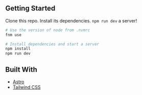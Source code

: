 ## Getting Started

Clone this repo. Install its dependencies. `npm run dev` a server!

```sh
# Use the version of node from .nvmrc
fnm use

# Install dependencies and start a server
npm install
npm run dev
```

## Built With

- [Astro](https://astro.build)
- [Tailwind CSS](https://tailwindcss.com/)
